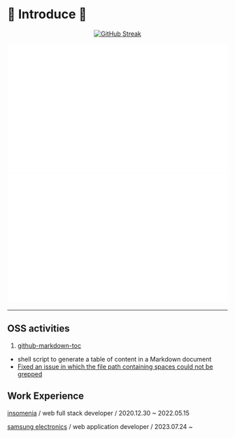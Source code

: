 # 💪 Introduce 💪

<div align=center>

 [![GitHub Streak](https://github-readme-streak-stats.herokuapp.com/?user=ZeroOnePro&theme=github-dark&locale=ko)](https://git.io/streak-stats)
  
 ![](https://raw.githubusercontent.com/ZeroOnePro/github-stats/master/generated/overview.svg#gh-dark-mode-only)
 ![](https://raw.githubusercontent.com/ZeroOnePro/github-stats/master/generated/languages.svg#gh-dark-mode-only)

</div>

<hr/>


  ## OSS activities
  1. [github-markdown-toc](https://github.com/ekalinin/github-markdown-toc)
   - shell script to generate a table of content in a Markdown document
   - [Fixed an issue in which the file path containing spaces could not be grepped](https://github.com/ekalinin/github-markdown-toc/pull/136)

 ## Work Experience
 
 [insomenia](https://fingr.io/) / web full stack developer / 2020.12.30 ~ 2022.05.15

 [samsung electronics](https://www.samsung.com/sec/) / web application developer / 2023.07.24 ~
  
<!--
 ## Artifacts

 <div align=center>

 [![ReadMe Card](https://github-readme-stats.vercel.app/api/pin/?username=ZeroOnePro&repo=Problem-Solving&theme=github_dark)](https://github.com/ZeroOnePro/Problem-Solving)
 [![ReadMe Card](https://github-readme-stats.vercel.app/api/pin/?username=ZeroOnePro&repo=Machine-Learning&theme=github_dark)](https://github.com/ZeroOnePro/Machine-Learning)
 [![ReadMe Card](https://github-readme-stats.vercel.app/api/pin/?username=ZeroOnePro&repo=System&theme=github_dark)](https://github.com/ZeroOnePro/System)
 [![ReadMe Card](https://github-readme-stats.vercel.app/api/pin/?username=ZeroOnePro&repo=Self-Study&theme=github_dark)](https://github.com/ZeroOnePro/Self-Study)
 [![ReadMe Card](https://github-readme-stats.vercel.app/api/pin/?username=ZeroOnePro&repo=Assignments&theme=github_dark)](https://github.com/ZeroOnePro/Assignments)

 </div>
-->
